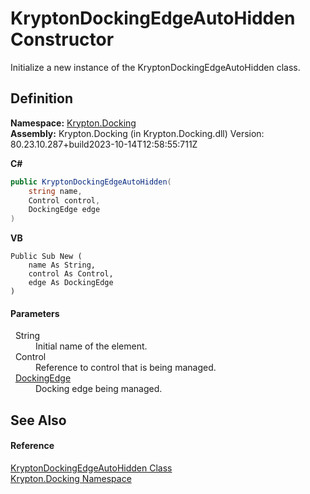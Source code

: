 # KryptonDockingEdgeAutoHidden Constructor


Initialize a new instance of the KryptonDockingEdgeAutoHidden class.



## Definition
**Namespace:** <a href="98399376-cf41-9454-4b4d-4fab2ca20bc7.md">Krypton.Docking</a>  
**Assembly:** Krypton.Docking (in Krypton.Docking.dll) Version: 80.23.10.287+build2023-10-14T12:58:55:711Z

**C#**
``` C#
public KryptonDockingEdgeAutoHidden(
	string name,
	Control control,
	DockingEdge edge
)
```
**VB**
``` VB
Public Sub New ( 
	name As String,
	control As Control,
	edge As DockingEdge
)
```



#### Parameters
<dl><dt>  String</dt><dd>Initial name of the element.</dd><dt>  Control</dt><dd>Reference to control that is being managed.</dd><dt>  <a href="0326fb46-4d85-587f-b550-67cc94a3d312.md">DockingEdge</a></dt><dd>Docking edge being managed.</dd></dl>

## See Also


#### Reference
<a href="84c02ac0-aac0-70d0-b41f-54483b8313e0.md">KryptonDockingEdgeAutoHidden Class</a>  
<a href="98399376-cf41-9454-4b4d-4fab2ca20bc7.md">Krypton.Docking Namespace</a>  
